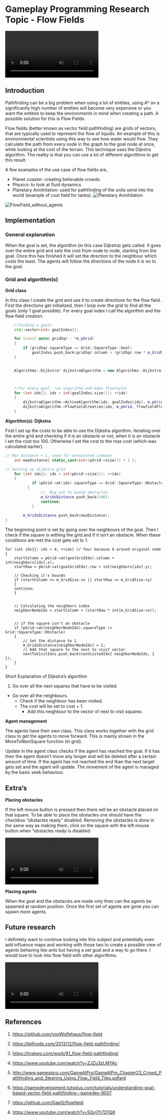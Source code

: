 # Gameplay Programming Research Topic - Flow Fields


![FlowFields_HowItWorks](https://user-images.githubusercontent.com/113975573/211923700-67323933-6597-4834-a07c-80c5d6882751.mp4)



## Introduction

Pathfinding can be a big problem when using a lot of entities, using A* on a significantly high number of entities will become very expensive or you want the entities to keep the environments in mind when creating a path.
A possible solution for this is Flow Fields.

Flow fields (better known as vector field pathfinding) are grids of vectors, that are typically used to represent the flow of liquids. An example of this is environmental scientists using this way to see how water would flow.
They calculate the path from every node in the graph to the goal node at once, while looking at the cost of the terrain. This technique uses the Dijkstra algorithm.
The reality is that you can use a lot of different algorithms to get this result.

A few examples of the use case of flow fields are,
* Planet coaster: creating believable crowds.
* Physics: to look at fluid dynamics
* Planetary Annihilation: used for pathfinding of the units send into the world (example of cost field for tanks).
![Planetary Annihilation](https://user-images.githubusercontent.com/113975573/211901126-ac0b321f-9dae-4519-b444-9591f3f746d0.png)


![FlowField_without_agents](https://user-images.githubusercontent.com/113975573/211901229-70d7b047-edc3-42ba-93c9-2ddc529733df.png)


## Implementation

### General explanation

When the goal is set, the algorithm (in this case Dijkstra) gets called. It goes over the entire grid and sets the cost from node to node, starting from the goal.
Once this has finished it will set the direction to the neighbour which costs the least.
The agents will follow the directions of the node it is on to the goal.


### Grid and algorithm(s)

**Grid class**

In this class I create the grid and use it to create directions for the flow field.
First the directions get initialized, then I loop over the grid to find all the goals (only 1 goal possible).
For every goal index I call the algorithm and the flow field creation.

```c++
	//finding a goals
	std::vector<int> goalIndxs{};

	for (const auto& gridSqr : *m_pGrid)
	{
		if (gridSqr.squareType == Grid::SquareType::Goal)
			goalIndxs.push_back(gridSqr.column + (gridSqr.row * m_GridSize.x));
	}


	Algorithms::Dijkstra* dijkstraAlgorithm = new Algorithms::Dijkstra(&m_GridSize);



	//for every goal: run algorithm and make flowfield;
	for (int idx{}; idx < int(goalIndxs.size()); ++idx)
	{
		dijkstraAlgorithm->ActiveAlgorithm(idx, goalIndxs[idx], m_pGrid);
		dijkstraAlgorithm->FlowFieldCreation(idx, m_pGrid, flowfieldFlowDirections);
	}
```

**Algorithm(s): Dijkstra**

First I set up the costs to be able to use the Dijkstra algorithm.
Iterating over the entire grid and checking if it is an obstacle or not, when it is an obstacle I set the cost too 100. Otherwise I set the cost to the max cost (which was calculated earlier).

```c++
// Max distance + 1, used for unexplored indexes
	int maxDistance{ static_cast<int>(pGrid->size()) + 1 };

// Setting up dijkstra grid
	for (int idx{}; idx < int(pGrid->size()); ++idx)
	{
			if (pGrid->at(idx).squareType == Grid::SquareType::Obstacle)
		  {
				//	Big int to avoid obstacles
				m_GridsDistance.push_back(100);
				continue;
			}
			
		m_GridsDistance.push_back(maxDistance);
}
```

The beginning point is set by going over the neighbours of the goal. Then I check if the square is withing the grid and if it isn’t an obstacle. When these conditions are met the cost gets set to 1.

```
for (int idx{}; idx < 4; ++idx) // four because 4 around original node
{
    startColumn = pGrid->at(goalGridIdx).column + int(neighbors[idx].x);
    startRow = pGrid->at(goalGridIdx).row + int(neighbors[idx].y);

    // Checking it's bounds
    if (startColumn >= m_GridSize->x || startRow >= m_GridSize->y)
    {
    continue;
    }


    // Calculating the neighbors index
    neighborNodeIdx = startColumn + (startRow * int(m_GridSize->x));


    // if the square isn't an obstacle
    if (pGrid->at(neighborNodeIdx).squareType != Grid::SquareType::Obstacle)
    {
        // Set the distance to 1
        m_GridsDistance[neighborNodeIdx] = 1;
        // Add that square to the next to visit vector
        nextToVisitIdxs.push_back(nonVisitedIdx{ neighborNodeIdx, 1 });
    }
}
```

Short Explanation of Dijkstra’s algorithm
1.	Go over all the next squares that have to be visited.
  -	Go over all the neighbours.
    -	Check if the neighbour has been visited.
      -	The cost will be set to cost + 1.
        -	Add this neighbour to the vector of next to visit squares.

**Agent management**

The agents have their own class. This class works together with the grid class to get the agents to move forward.
This is mainly shown in the MoveToNextSquare function (in grid).

Update in the agent class checks if the agent has reached the goal. If it has then the agent doesn’t move any longer and will be deleted after a certain amount of time.
If the agent has not reached the end than the next target gets set and the agent will update.
The movement of the agent is managed by the basic seek behaviour.

## Extra’s

**Placing obstacles**

If the left mouse button is pressed then there will be an obstacle placed on that square.
To be able to place the obstacles one should have the checkbox “obstacles ready” disabled.
Removing the obstacles is done in the same way as making them, click on the square with the left mouse button when “obstacles ready is disabled.

![Adding Obstacles and goals](https://user-images.githubusercontent.com/113975573/211924208-09c10c17-b281-406f-9bfe-6bc8e3f6de38.mp4)




**Placing agents**

When the goal and the obstacles are made only then can the agents be spawned at random position.
Once the first set of agents are gone you can spawn more agents.


## Future research

I definitely want to continue looking into this subject and potentially even add influence maps and working with those two to create a possible view of agents behaving like ants but having a set goal and a way to go there.
I would love to look into flow field with other algorithms.


![Showcasing the final result](https://user-images.githubusercontent.com/113975573/211924567-08292caf-be34-4811-9cf1-c64db51f7b61.mp4)




## References

1.	https://github.com/vonWolfehaus/flow-field

2.	https://leifnode.com/2013/12/flow-field-pathfinding/

3.	https://tyskwo.com/work/91_flow-field-pathfinding/

4.	https://www.youtube.com/watch?v=ZJZu3zLMYAc

5.	http://www.gameaipro.com/GameAIPro/GameAIPro_Chapter23_Crowd_Pathfinding_and_Steering_Using_Flow_Field_Tiles.pdfard

6.	https://gamedevelopment.tutsplus.com/tutorials/understanding-goal-based-vector-field-pathfinding--gamedev-9007

7.	https://github.com/GaelS/flowfield

8.	https://www.youtube.com/watch?v=5Qyl7h7D1Q8


